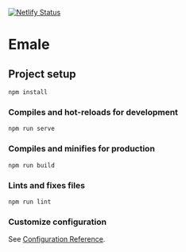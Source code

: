 [![Netlify Status](https://api.netlify.com/api/v1/badges/1bd6af8f-6acb-448d-a1ea-58ba2a66e5d2/deploy-status)](https://app.netlify.com/sites/emale/deploys)

# Emale

## Project setup
```
npm install
```

### Compiles and hot-reloads for development
```
npm run serve
```

### Compiles and minifies for production
```
npm run build
```

### Lints and fixes files
```
npm run lint
```



### Customize configuration
See [Configuration Reference](https://cli.vuejs.org/config/).



